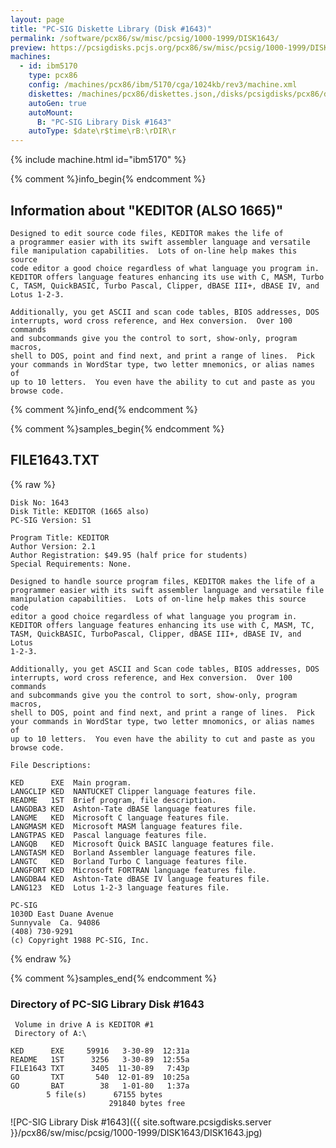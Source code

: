 ```yaml
---
layout: page
title: "PC-SIG Diskette Library (Disk #1643)"
permalink: /software/pcx86/sw/misc/pcsig/1000-1999/DISK1643/
preview: https://pcsigdisks.pcjs.org/pcx86/sw/misc/pcsig/1000-1999/DISK1643/DISK1643.jpg
machines:
  - id: ibm5170
    type: pcx86
    config: /machines/pcx86/ibm/5170/cga/1024kb/rev3/machine.xml
    diskettes: /machines/pcx86/diskettes.json,/disks/pcsigdisks/pcx86/diskettes.json
    autoGen: true
    autoMount:
      B: "PC-SIG Library Disk #1643"
    autoType: $date\r$time\rB:\rDIR\r
---
```


{% include machine.html id="ibm5170" %}

{% comment %}info_begin{% endcomment %}

## Information about "KEDITOR (ALSO 1665)"

    Designed to edit source code files, KEDITOR makes the life of
    a programmer easier with its swift assembler language and versatile
    file manipulation capabilities.  Lots of on-line help makes this source
    code editor a good choice regardless of what language you program in.
    KEDITOR offers language features enhancing its use with C, MASM, Turbo
    C, TASM, QuickBASIC, Turbo Pascal, Clipper, dBASE III+, dBASE IV, and
    Lotus 1-2-3.
    
    Additionally, you get ASCII and scan code tables, BIOS addresses, DOS
    interrupts, word cross reference, and Hex conversion.  Over 100 commands
    and subcommands give you the control to sort, show-only, program macros,
    shell to DOS, point and find next, and print a range of lines.  Pick
    your commands in WordStar type, two letter mnemonics, or alias names of
    up to 10 letters.  You even have the ability to cut and paste as you
    browse code.
{% comment %}info_end{% endcomment %}

{% comment %}samples_begin{% endcomment %}

## FILE1643.TXT

{% raw %}
```
Disk No: 1643                                                           
Disk Title: KEDITOR (1665 also)                                         
PC-SIG Version: S1                                                      
                                                                        
Program Title: KEDITOR                                                  
Author Version: 2.1                                                     
Author Registration: $49.95 (half price for students)                   
Special Requirements: None.                                             
                                                                        
Designed to handle source program files, KEDITOR makes the life of a    
programmer easier with its swift assembler language and versatile file  
manipulation capabilities.  Lots of on-line help makes this source code 
editor a good choice regardless of what language you program in.        
KEDITOR offers language features enhancing its use with C, MASM, TC,    
TASM, QuickBASIC, TurboPascal, Clipper, dBASE III+, dBASE IV, and Lotus 
1-2-3.                                                                  
                                                                        
Additionally, you get ASCII and Scan code tables, BIOS addresses, DOS   
interrupts, word cross reference, and Hex conversion.  Over 100 commands
and subcommands give you the control to sort, show-only, program macros,
shell to DOS, point and find next, and print a range of lines.  Pick    
your commands in WordStar type, two letter mnomonics, or alias names of 
up to 10 letters.  You even have the ability to cut and paste as you    
browse code.                                                            
                                                                        
File Descriptions:                                                      
                                                                        
KED      EXE  Main program.                                             
LANGCLIP KED  NANTUCKET Clipper language features file.                 
README   1ST  Brief program, file description.                          
LANGDBA3 KED  Ashton-Tate dBASE language features file.                 
LANGME   KED  Microsoft C language features file.                       
LANGMASM KED  Microsoft MASM language features file.                    
LANGTPAS KED  Pascal language features file.                            
LANGQB   KED  Microsoft Quick BASIC language features file.             
LANGTASM KED  Borland Assembler language features file.                 
LANGTC   KED  Borland Turbo C language features file.                   
LANGFORT KED  Microsoft FORTRAN language features file.                 
LANGDBA4 KED  Ashton-Tate dBASE IV language features file.              
LANG123  KED  Lotus 1-2-3 language features file.                       
                                                                        
PC-SIG                                                                  
1030D East Duane Avenue                                                 
Sunnyvale  Ca. 94086                                                    
(408) 730-9291                                                          
(c) Copyright 1988 PC-SIG, Inc.                                         
```
{% endraw %}

{% comment %}samples_end{% endcomment %}

### Directory of PC-SIG Library Disk #1643

     Volume in drive A is KEDITOR #1
     Directory of A:\

    KED      EXE     59916   3-30-89  12:31a
    README   1ST      3256   3-30-89  12:55a
    FILE1643 TXT      3405  11-30-89   7:43p
    GO       TXT       540  12-01-89  10:25a
    GO       BAT        38   1-01-80   1:37a
            5 file(s)      67155 bytes
                          291840 bytes free

![PC-SIG Library Disk #1643]({{ site.software.pcsigdisks.server }}/pcx86/sw/misc/pcsig/1000-1999/DISK1643/DISK1643.jpg)
